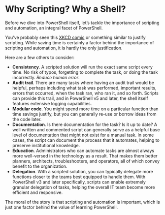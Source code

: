 # Why Scripting? Why a Shell?

Before we dive into PowerShell itself, let’s tackle the importance of scripting and automation, an integral facet of PowerShell.

You’ve probably seen this [XKCD comic](http://xkcd.com/1205/) or something similar to justify scripting. While saving time is certainly a factor behind the importance of scripting and automation, it is hardly the only justification. 

Here are a few others to consider:

* **Consistency**. A scripted solution will run the exact same script every time. No risk of typos, forgetting to complete the task, or doing the task incorrectly. _Reduce human error_. 
* **Audit trail**. There are many tasks where having an audit trail would be helpful, perhaps including what task was performed, important results, errors that occurred, when the task ran, who ran it, and so forth. Scripts can provide this trail, and in PowerShell v5 and later, the shell itself features extensive logging capabilities.
* **Modular code**. You might spend more time on a particular function than time savings justify, but you can generally re-use or borrow ideas from the code later.
* **Documentation**. Is there documentation for the task? Is it up to date? A well written and commented script can generally serve as a helpful base level of documentation that might not exist for a manual task. In some cases, the script can document the process that it automates, helping to preserve institutional knowledge.
* **Education**. Administrators who can automate tasks are almost always more well-versed in the technology as a result. That makes them better planners, architects, troubleshooters, and operators, all of which convey benefit to the organization.
* **Delegation**. With a scripted solution, you can typically delegate more functions closer to the teams best equipped to handle them. With PowerShell v3 and later specifically, scripts can enable extremely granular delegation of tasks, helping the overall IT team become more efficient and responsive.

The moral of the story is that scripting and automation is important, which is just one factor behind the value of learning PowerShell.
